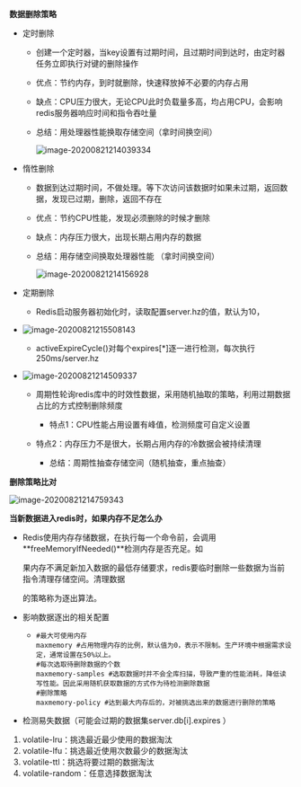 **数据删除策略**

+ 定时删除

  + 创建一个定时器，当key设置有过期时间，且过期时间到达时，由定时器任务立即执行对键的删除操作

  + 优点：节约内存，到时就删除，快速释放掉不必要的内存占用

  + 缺点：CPU压力很大，无论CPU此时负载量多高，均占用CPU，会影响redis服务器响应时间和指令吞吐量

  + 总结：用处理器性能换取存储空间（拿时间换空间）

    ![image-20200821214039334](C:\Users\星星\AppData\Roaming\Typora\typora-user-images\image-20200821214039334.png)

+ 惰性删除

  + 数据到达过期时间，不做处理。等下次访问该数据时如果未过期，返回数据，发现已过期，删除，返回不存在

  + 优点：节约CPU性能，发现必须删除的时候才删除

  + 缺点：内存压力很大，出现长期占用内存的数据

  + 总结：用存储空间换取处理器性能 （拿时间换空间）

    ![image-20200821214156928](C:\Users\星星\AppData\Roaming\Typora\typora-user-images\image-20200821214156928.png)

+ 定期删除

  + Redis启动服务器初始化时，读取配置server.hz的值，默认为10，
+ ![image-20200821215508143](C:\Users\星星\AppData\Roaming\Typora\typora-user-images\image-20200821215508143.png)
  
  + activeExpireCycle()对每个expires[*]逐一进行检测，每次执行250ms/server.hz
+ ![image-20200821214509337](C:\Users\星星\AppData\Roaming\Typora\typora-user-images\image-20200821214509337.png)
  + 周期性轮询redis库中的时效性数据，采用随机抽取的策略，利用过期数据占比的方式控制删除频度

    + 特点1：CPU性能占用设置有峰值，检测频度可自定义设置
  + 特点2：内存压力不是很大，长期占用内存的冷数据会被持续清理
    + 总结：周期性抽查存储空间（随机抽查，重点抽查）
  

**删除策略比对**

![image-20200821214759343](C:\Users\星星\AppData\Roaming\Typora\typora-user-images\image-20200821214759343.png)

**当新数据进入redis时，如果内存不足怎么办**

+ Redis使用内存存储数据，在执行每一个命令前，会调用**freeMemoryIfNeeded()**检测内存是否充足。如

  果内存不满足新加入数据的最低存储要求，redis要临时删除一些数据为当前指令清理存储空间。清理数据

  的策略称为逐出算法。

+ 影响数据逐出的相关配置

  + ```
    #最大可使用内存
    maxmemory #占用物理内存的比例，默认值为0，表示不限制。生产环境中根据需求设定，通常设置在50%以上。
    #每次选取待删除数据的个数
    maxmemory-samples #选取数据时并不会全库扫描，导致严重的性能消耗，降低读写性能。因此采用随机获取数据的方式作为待检测删除数据
    #删除策略
    maxmemory-policy #达到最大内存后的，对被挑选出来的数据进行删除的策略
    ```

+  检测易失数据（可能会过期的数据集server.db[i].expires ） 
  1. volatile-lru：挑选最近最少使用的数据淘汰
  2.  volatile-lfu：挑选最近使用次数最少的数据淘汰
  3. volatile-ttl：挑选将要过期的数据淘汰
  4. volatile-random：任意选择数据淘汰